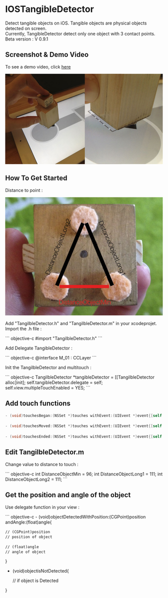 IOSTangibleDetector
===================

<p>Detect tangible objects on iOS. Tangible objects are physical objects detected on screen.<br/>
Currently, TangibleDetector detect only one object with 3 contact points.<br/>
Beta version : V 0.9.1</p>

Screenshot & Demo Video
-----------------------

<p>To see a demo video, click <a href="http://www.youtube.com/watch?v=bl94ax5rZGA&feature=youtu.be" target="_blank">here</a></p>
<a href="http://www.youtube.com/watch?v=bl94ax5rZGA&feature=youtu.be" target="_blank">
  <img alt="ScreenShot Demo Video" src="https://github.com/VivienCormier/IOSTangibleDetector/blob/master/Example/IOSTangibleDetector/IOSTangibleDetector/example.jpg?raw=true" />
</a>


How To Get Started
------------------

<p>Distance to point : </p>
<img alt="ScreenShot Demo Video" src="https://github.com/VivienCormier/IOSTangibleDetector/blob/master/Example/IOSTangibleDetector/IOSTangibleDetector/example2.jpg?raw=true" />

<p>Add "TangilbleDetector.h" and "TangilbleDetector.m" in your xcodeprojet. Import the .h file :</p>
``` objective-c
#import "TangilbleDetector.h"
```

<p>Add Delegate TangibleDetector :</p>
``` objective-c
@interface M_01 : CCLayer<TangilbleDetectorDelegate>
```

<p>Init the TangilbleDetector and multitouch :</p>
``` objective-c
TangilbleDetector *tangibleDetector = [[TangilbleDetector alloc]init];
self.tangibleDetector.delegate = self;
self.view.multipleTouchEnabled = YES;
```

Add touch functions
-------------------

``` objective-c
- (void)touchesBegan:(NSSet *)touches withEvent:(UIEvent *)event{[self.tangibleDetector touchesBegan:touches];}

- (void)touchesMoved:(NSSet *)touches withEvent:(UIEvent *)event{[self.tangibleDetector touchesMoved:touches];}

- (void)touchesEnded:(NSSet *)touches withEvent:(UIEvent *)event{[self.tangibleDetector touchesEnded:touches];}
```

Edit TangilbleDetector.m
------------------------

<p>Change value to distance to touch :</p>
``` objective-c
int DistanceObjectMin = 96;
int DistanceObjectLong1 = 111;
int DistanceObjectLong2 = 111;
```

Get the position and angle of the object
----------------------------------------

<p>Use delegate function in your view :</p>
``` objective-c
- (void)objectDetectedWithPosition:(CGPoint)position andAngle:(float)angle{
    
    // (CGPoint)position
    // position of object
    
    // (float)angle
    // angle of object
    
}

- (void)objectisNotDetected{
    
    // if object is Detected
    
}
```
